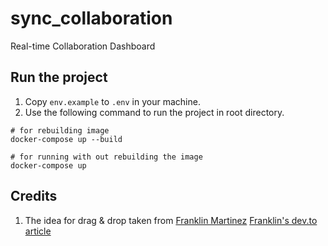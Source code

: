 # sync_collaboration

Real-time Collaboration Dashboard

## Run the project

1. Copy `env.example` to `.env` in your machine.
2. Use the following command to run the project in root directory.

```shell
# for rebuilding image
docker-compose up --build

# for running with out rebuilding the image
docker-compose up
```

## Credits

1. The idea for drag & drop taken from [Franklin Martinez](https://github.com/Franklin361) [Franklin's dev.to article](https://dev.to/franklin030601/creating-an-app-using-drag-and-drop-with-react-without-libraries--5cg9)

